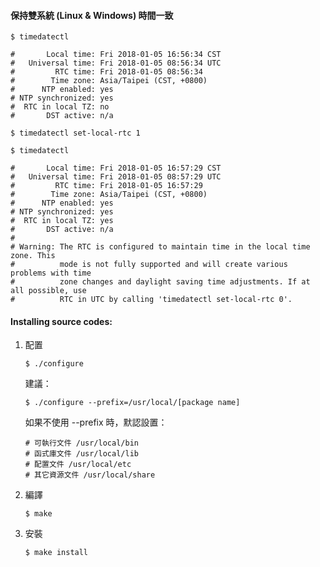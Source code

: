 #### 保持雙系統 (Linux & Windows) 時間一致

```linux
$ timedatectl

#       Local time: Fri 2018-01-05 16:56:34 CST
#   Universal time: Fri 2018-01-05 08:56:34 UTC
#         RTC time: Fri 2018-01-05 08:56:34
#        Time zone: Asia/Taipei (CST, +0800)
#      NTP enabled: yes
# NTP synchronized: yes
#  RTC in local TZ: no
#       DST active: n/a

$ timedatectl set-local-rtc 1

$ timedatectl

#       Local time: Fri 2018-01-05 16:57:29 CST
#   Universal time: Fri 2018-01-05 08:57:29 UTC
#         RTC time: Fri 2018-01-05 16:57:29
#        Time zone: Asia/Taipei (CST, +0800)
#      NTP enabled: yes
# NTP synchronized: yes
#  RTC in local TZ: yes
#       DST active: n/a
#
# Warning: The RTC is configured to maintain time in the local time zone. This
#          mode is not fully supported and will create various problems with time
#          zone changes and daylight saving time adjustments. If at all possible, use
#          RTC in UTC by calling 'timedatectl set-local-rtc 0'.
```

#### Installing source codes:

1. 配置

   ```linux
   $ ./configure
   ```

   建議：

   ```linux
   $ ./configure --prefix=/usr/local/[package name]
   ```

   如果不使用 --prefix 時，默認設置：

   ```linux
   # 可執行文件 /usr/local/bin
   # 函式庫文件 /usr/local/lib
   # 配置文件 /usr/local/etc
   # 其它資源文件 /usr/local/share
   ```

2. 編譯

   ```linux
   $ make
   ```

3. 安裝

   ```linux
   $ make install
   ```
